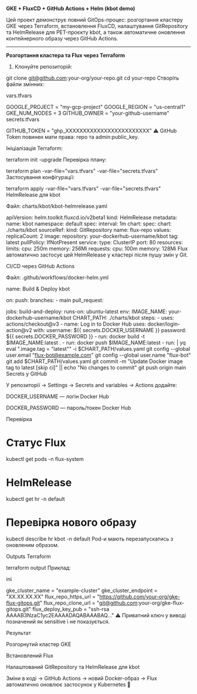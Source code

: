**GKE + FluxCD + GitHub Actions + Helm (kbot demo)**

Цей проект демонструє повний GitOps-процес: розгортання кластеру GKE через Terraform, встановлення FluxCD, налаштування GitRepository та HelmRelease для PET-проєкту kbot, а також автоматичне оновлення контейнерного образу через GitHub Actions.

---

**Розгортання кластера та Flux через Terraform**

1. Клонуйте репозиторій:

git clone git@github.com:your-org/your-repo.git
cd your-repo
Створіть файли змінних:

vars.tfvars

GOOGLE_PROJECT = "my-gcp-project"
GOOGLE_REGION  = "us-central1"
GKE_NUM_NODES  = 3
GITHUB_OWNER   = "your-github-username"
secrets.tfvars


GITHUB_TOKEN = "ghp_XXXXXXXXXXXXXXXXXXXXXXXX"
⚠️ GitHub Token повинен мати права: repo та admin:public_key.

Ініціалізація Terraform:

terraform init -upgrade
Перевірка плану:

terraform plan -var-file="vars.tfvars" -var-file="secrets.tfvars"
Застосування конфігурації:


terraform apply -var-file="vars.tfvars" -var-file="secrets.tfvars"
HelmRelease для kbot

Файл: charts/kbot/kbot-helmrelease.yaml

apiVersion: helm.toolkit.fluxcd.io/v2beta1
kind: HelmRelease
metadata:
  name: kbot
  namespace: default
spec:
  interval: 1m
  chart:
    spec:
      chart: ./charts/kbot
      sourceRef:
        kind: GitRepository
        name: flux-repo
  values:
    replicaCount: 2
    image:
      repository: your-dockerhub-username/kbot
      tag: latest
      pullPolicy: IfNotPresent
    service:
      type: ClusterIP
      port: 80
    resources:
      limits:
        cpu: 250m
        memory: 256Mi
      requests:
        cpu: 100m
        memory: 128Mi
Flux автоматично застосує цей HelmRelease у кластері після пушу змін у Git.

CI/CD через GitHub Actions

Файл: .github/workflows/docker-helm.yml

name: Build & Deploy kbot

on:
  push:
    branches:
      - main
  pull_request:

jobs:
  build-and-deploy:
    runs-on: ubuntu-latest
    env:
      IMAGE_NAME: your-dockerhub-username/kbot
      CHART_PATH: ./charts/kbot
    steps:
      - uses: actions/checkout@v3
      - name: Log in to Docker Hub
        uses: docker/login-action@v2
        with:
          username: ${{ secrets.DOCKER_USERNAME }}
          password: ${{ secrets.DOCKER_PASSWORD }}
      - run: docker build -t $IMAGE_NAME:latest .
      - run: docker push $IMAGE_NAME:latest
      - run: |
          yq eval ".image.tag = \"latest\"" -i $CHART_PATH/values.yaml
          git config --global user.email "flux-bot@example.com"
          git config --global user.name "flux-bot"
          git add $CHART_PATH/values.yaml
          git commit -m "Update Docker image tag to latest [skip ci]" || echo "No changes to commit"
          git push origin main
Secrets у GitHub

У репозиторії → Settings → Secrets and variables → Actions додайте:

DOCKER_USERNAME — логін Docker Hub

DOCKER_PASSWORD — пароль/токен Docker Hub

Перевірка


# Статус Flux
kubectl get pods -n flux-system

# HelmRelease
kubectl get hr -n default

# Перевірка нового образу
kubectl describe hr kbot -n default
Pod-и мають перезапускатись з оновленим образом.

Outputs Terraform


terraform output
Приклад:

ini

gke_cluster_name     = "example-cluster"
gke_cluster_endpoint = "XX.XX.XX.XX"
flux_repo_https_url  = "https://github.com/your-org/gke-flux-gitops.git"
flux_repo_clone_url  = "git@github.com:your-org/gke-flux-gitops.git"
flux_deploy_key_pub  = "ssh-rsa AAAAB3NzaC1yc2EAAAADAQABAAABAQ..."
⚠️ Приватний ключ у виводі позначений як sensitive і не показується.

Результат

Розгорнутий кластер GKE

Встановлений Flux

Налаштований GitRepository та HelmRelease для kbot

Зміни в коді → GitHub Actions → новий Docker-образ → Flux автоматично оновлює застосунок у Kubernetes 🚀




